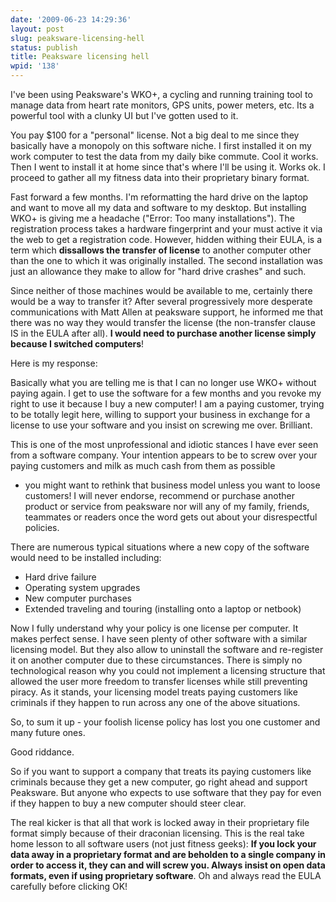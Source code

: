 ```yaml
---
date: '2009-06-23 14:29:36'
layout: post
slug: peaksware-licensing-hell
status: publish
title: Peaksware licensing hell
wpid: '138'
---
```


I've been using Peaksware's WKO+, a cycling and running training tool to manage data from heart rate monitors, GPS units, power meters, etc. Its a powerful tool with a clunky UI but I've gotten used to it. 

You pay $100 for a "personal" license. Not a big deal to me since they basically have a monopoly on this software niche. I first installed it on my work computer to test the data from my daily bike commute. Cool it works. Then I went to install it at home since that's where I'll be using it. Works ok. I proceed to gather all my fitness data into their proprietary binary format. 

Fast forward a few months. I'm reformatting the hard drive on the laptop and want to move all my data and software to my desktop. But installing WKO+ is giving me a headache ("Error: Too many installations"). The registration process takes a hardware fingerprint and your must active it via the web to get a registration code. However, hidden withing their EULA, is a term which **dissallows the transfer of license** to another computer other than the one to which it was originally installed. The second installation was just an allowance they make to allow for "hard drive crashes" and such.

 Since neither of those machines would be available to me, certainly there would be a way to transfer it? After several progressively more desperate communications with Matt Allen at peaksware support, he informed me that there was no way they would transfer the license (the non-transfer clause IS in the EULA after all). **I would need to purchase another license simply because I switched computers**!

Here is my response:



> 
Basically what you are telling me is that I can no longer use WKO+
without paying again. I get to use the software for a few months and
you revoke my right to use it because I buy a new computer! I am a
paying customer, trying to be totally legit here, willing to support
your business in exchange for a license to use your software and you
insist on screwing me over. Brilliant.

This is one of the most unprofessional and idiotic stances I have ever
seen from a software company. Your intention appears to be to screw
over your paying customers and milk as much cash from them as possible
- you might want to rethink that business model unless you want to
loose customers! I will never endorse, recommend or purchase another
product or service from peaksware nor will any of my family, friends,
teammates or readers once the word gets out about your disrespectful
policies.

There are numerous typical situations where a new copy of the software
would need to be installed including:

* Hard drive failure
* Operating system upgrades
* New computer purchases
* Extended traveling and touring (installing onto a laptop or netbook)

Now I fully understand why your policy is one license per computer. It
makes perfect sense. I have seen plenty of other software with a
similar licensing model. But they also allow to uninstall the software
and re-register it on another computer due to these circumstances.
There is simply no technological reason why you could not implement a
licensing structure that allowed the user more freedom to transfer
licenses while still preventing piracy. As it stands, your licensing
model treats paying customers like criminals if they happen to run
across any one of the above situations.

So, to sum it up - your foolish license policy has lost you one
customer and many future ones.

Good riddance.




So if you want to support a company that treats its paying customers like criminals because they get a new computer, go right ahead and support Peaksware. But anyone who expects to use software that they pay for even if they happen to buy a new computer should steer clear.

The real kicker is that all that work is locked away in their proprietary file format simply because of their draconian licensing. This is the real take home lesson to all software users (not just fitness geeks): **If you lock your data away in a proprietary format and are beholden to a single company in order to access it, they can and will screw you. Always insist on open data formats, even if using proprietary software**. Oh and always read the EULA carefully before clicking OK!



